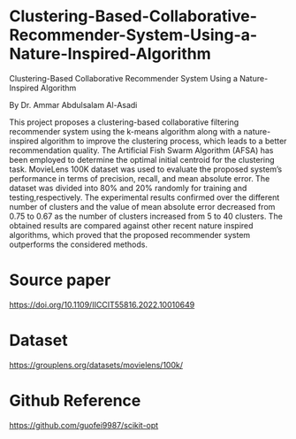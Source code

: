 # Clustering-Based-Collaborative-Recommender-System-Using-a-Nature-Inspired-Algorithm
Clustering-Based Collaborative Recommender System Using a Nature-Inspired Algorithm

By Dr. Ammar Abdulsalam Al-Asadi

This project proposes a clustering-based collaborative filtering recommender system using the k-means algorithm along with a nature-inspired algorithm to improve the clustering process, which leads to a better recommendation quality. The Artificial Fish Swarm Algorithm (AFSA) has been employed to determine the optimal initial centroid for the clustering task. MovieLens 100K dataset was used to evaluate the proposed system’s performance in terms of precision, recall, and mean absolute error. The dataset was divided into 80% and 20% randomly for training and testing,respectively. The experimental results confirmed over the different number of clusters and the value of mean absolute error decreased from 0.75 to 0.67 as the number of clusters increased from 5 to 40 clusters. The obtained results are compared against other recent nature inspired algorithms, which proved that the proposed recommender system outperforms the considered methods.

# Source paper
https://doi.org/10.1109/IICCIT55816.2022.10010649

# Dataset
https://grouplens.org/datasets/movielens/100k/

# Github Reference
https://github.com/guofei9987/scikit-opt
